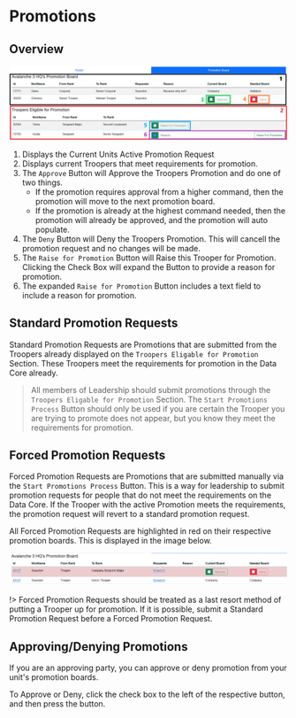 <!-- docs/leadership/promotions.md -->
# Promotions

## Overview

![promotion-overview](../_media/promotions/promotion-overview.png)

1. Displays the Current Units Active Promotion Request
2. Displays current Troopers that meet requirements for promotion.
3. The `Approve` Button will Approve the Troopers Promotion and do one of two things.
    - If the promotion requires approval from a higher command, then the promotion will move to the next promotion board.
    - If the promotion is already at the highest command needed, then the promotion will already be approved, and the promotion will auto populate.
4. The `Deny` Button will Deny the Troopers Promotion. This will cancell the promotion request and no changes will be made.
5. The `Raise for Promotion` Button will Raise this Trooper for Promotion. Clicking the Check Box will expand the Button to provide a reason for promotion.
6. The expanded `Raise for Promotion` Button includes a text field to include a reason for promotion.
 
## Standard Promotion Requests

Standard Promotion Requests are Promotions that are submitted from the Troopers already displayed on the `Troopers Eligable for Promotion` Section. These Troopers meet the requirements for promotion in the Data Core already. 

> All members of Leadership should submit promotions through the `Troopers Eligable for Promotion` Section. The `Start Promotions Process` Button should only be used if you are certain the Trooper you are trying to promote does not appear, but you know they meet the requirements for promotion.

## Forced Promotion Requests

Forced Promotion Requests are Promotions that are submitted manually via the `Start Promotions Process` Button. This is a way for leadership to submit promotion requests for people that do not meet the requirements on the Data Core. If the Trooper with the active Promotion meets the requirements, the promotion request will revert to a standard promotion request.

All Forced Promotion Requests are highlighted in red on their respective promotion boards. This is displayed in the image below.

![forced-overview](../_media/promotions/forced-overview.png)

!> Forced Promotion Requests should be treated as a last resort method of putting a Trooper up for promotion. If it is possible, submit a Standard Promotion Request before a Forced Promotion Request.

## Approving/Denying Promotions

If you are an approving party, you can approve or deny promotion from your unit's promotion boards.

To Approve or Deny, click the check box to the left of the respective button, and then press the button.